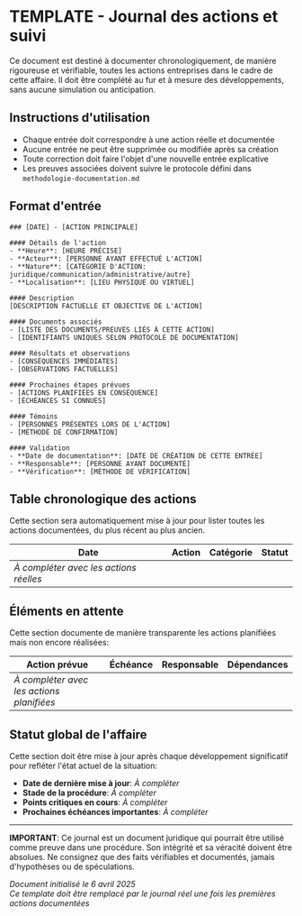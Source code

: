 # TEMPLATE - Journal des actions et suivi

Ce document est destiné à documenter chronologiquement, de manière rigoureuse et vérifiable, toutes les actions entreprises dans le cadre de cette affaire. Il doit être complété au fur et à mesure des développements, sans aucune simulation ou anticipation.

## Instructions d'utilisation

- Chaque entrée doit correspondre à une action réelle et documentée
- Aucune entrée ne peut être supprimée ou modifiée après sa création
- Toute correction doit faire l'objet d'une nouvelle entrée explicative
- Les preuves associées doivent suivre le protocole défini dans `methodologie-documentation.md`

## Format d'entrée

```
### [DATE] - [ACTION PRINCIPALE]

#### Détails de l'action
- **Heure**: [HEURE PRÉCISE]
- **Acteur**: [PERSONNE AYANT EFFECTUÉ L'ACTION]
- **Nature**: [CATÉGORIE D'ACTION: juridique/communication/administrative/autre]
- **Localisation**: [LIEU PHYSIQUE OU VIRTUEL]

#### Description
[DESCRIPTION FACTUELLE ET OBJECTIVE DE L'ACTION]

#### Documents associés
- [LISTE DES DOCUMENTS/PREUVES LIÉS À CETTE ACTION]
- [IDENTIFIANTS UNIQUES SELON PROTOCOLE DE DOCUMENTATION]

#### Résultats et observations
- [CONSÉQUENCES IMMÉDIATES]
- [OBSERVATIONS FACTUELLES]

#### Prochaines étapes prévues
- [ACTIONS PLANIFIÉES EN CONSÉQUENCE]
- [ÉCHÉANCES SI CONNUES]

#### Témoins
- [PERSONNES PRÉSENTES LORS DE L'ACTION]
- [MÉTHODE DE CONFIRMATION]

#### Validation
- **Date de documentation**: [DATE DE CRÉATION DE CETTE ENTRÉE]
- **Responsable**: [PERSONNE AYANT DOCUMENTÉ]
- **Vérification**: [MÉTHODE DE VÉRIFICATION]
```

## Table chronologique des actions

Cette section sera automatiquement mise à jour pour lister toutes les actions documentées, du plus récent au plus ancien.

| Date | Action | Catégorie | Statut |
|------|--------|-----------|--------|
| *À compléter avec les actions réelles* | | | |

## Éléments en attente

Cette section documente de manière transparente les actions planifiées mais non encore réalisées:

| Action prévue | Échéance | Responsable | Dépendances |
|---------------|----------|-------------|-------------|
| *À compléter avec les actions planifiées* | | | |

## Statut global de l'affaire

Cette section doit être mise à jour après chaque développement significatif pour refléter l'état actuel de la situation:

- **Date de dernière mise à jour**: *À compléter*
- **Stade de la procédure**: *À compléter*
- **Points critiques en cours**: *À compléter*
- **Prochaines échéances importantes**: *À compléter*

---

**IMPORTANT**: Ce journal est un document juridique qui pourrait être utilisé comme preuve dans une procédure. Son intégrité et sa véracité doivent être absolues. Ne consignez que des faits vérifiables et documentés, jamais d'hypothèses ou de spéculations.

*Document initialisé le 6 avril 2025*  
*Ce template doit être remplacé par le journal réel une fois les premières actions documentées*